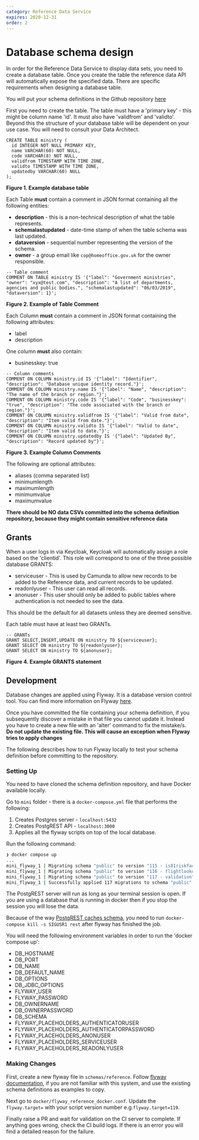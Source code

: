 ```yaml
---
category: Reference Data Service
expires: 2020-12-31
order: 2
---
```


# Database schema design

In order for the Reference Data Service to display data sets, you need to create a database table. Once you create the table the reference data API will automatically expose the specified data. There are specific requirements when designing a database table.

You will put your schema definitions in the Github repository [here](https://github.com/UKHomeOffice/RefData)


First you need to create the table. The table must have a 'primary key' - this might be column name 'id'. It must also have 'validfrom' and 'validto'. Beyond this the structure of your database table will be dependent on your use case. You will need to consult your Data Architect.

```
CREATE TABLE ministry (
  id INTEGER NOT NULL PRIMARY KEY,
  name VARCHAR(60) NOT NULL,
  code VARCHAR(8) NOT NULL,
  validfrom TIMESTAMP WITH TIME ZONE,
  validto TIMESTAMP WITH TIME ZONE,
  updatedby VARCHAR(60) NULL
);
```
**Figure 1. Example database table**


Each Table **must** contain a comment in JSON format containing all the following entities:

* **description** - this is a non-technical description of what the table represents.
* **schemalastupdated** - date-time stamp of when the table schema was last updated.
* **dataversion** - sequential number representing the version of the schema.
* **owner** - a group email like `cop@homeoffice.gov.uk` for the owner responsible.


```
-- Table comment
COMMENT ON TABLE ministry IS '{"label": "Government ministries", "owner": "xyx@test.com", "description": "A list of departments, agencies and public bodies.", "schemalastupdated": "06/03/2019", "dataversion": 1}';
```
**Figure 2. Example of Table Comment**

Each Column **must** contain a comment in JSON format containing the following attributes:

* label
* description

One column **must** also contain:

* businesskey: true

```
-- Column comments
COMMENT ON COLUMN ministry.id IS '{"label": "Identifier", "description": "Database unique identity record."}';
COMMENT ON COLUMN ministry.name IS '{"label": "Name", "description": "The name of the branch or region."}';
COMMENT ON COLUMN ministry.code IS '{"label": "Code", "businesskey": "true", "description": "The code associated with the branch or region."}';
COMMENT ON COLUMN ministry.validfrom IS '{"label": "Valid from date", "description": "Item valid from date."}';
COMMENT ON COLUMN ministry.validto IS '{"label": "Valid to date", "description": "Item valid to date."}';
COMMENT ON COLUMN ministry.updatedby IS '{"label": "Updated By", "description": "Record updated by"}';
```
**Figure 3. Example Column Comments**

The following are optional attributes:

* aliases (comma separated list)
* minimumlength
* maximumlength
* minimumvalue
* maximumvalue




**There should be NO data CSVs committed into the schema definition repository, because they might contain sensitive reference data**

## Grants
When a user logs in via Keycloak, Keycloak will automatically assign a role based on the 'clientid'. This role will correspond to one of the three possible database GRANTS:

* serviceuser - This is used by Camunda to allow new records to be added to the Reference data, and current records to be updated.
* readonlyuser - This user can read all records.
* anonuser - This user should only be added to public tables where authentication is not needed to see the data.

This should be the default for all datasets unless they are deemed sensitive.

Each table must have at least two GRANTs.

```
-- GRANTs
GRANT SELECT,INSERT,UPDATE ON ministry TO ${serviceuser};
GRANT SELECT ON ministry TO ${readonlyuser};
GRANT SELECT ON ministry TO ${anonuser};
```
**Figure 4. Example GRANTS statement**

## Development

Database changes are applied using Flyway. It is a database version control tool. You can find more information on Flyway [here](https://flywaydb.org/documentation/).

Once you have committed the file containing your schema definition, if you subsequently discover a mistake in that file you cannot update it. Instead you have to create a new file with an 'alter' command to fix the mistake/s. **Do not update the existing file. This will cause an exception when Flyway tries to apply changes**  

The following describes how to run Flyway locally to test your schema definition before committing to the repository.


### Setting Up

You need to have cloned the schema definition repository, and have Docker available locally.

Go to `mini` folder - there is a `docker-compose.yml` file that performs the following:
1. Creates Postgres server - `localhost:5432`
2. Creates PostgREST API - `localhost:3000`
3. Applies all the flyway scripts on top of the local database.

Run the following command:

```bash
❯ docker compose up
...
mini_flyway_1 | Migrating schema "public" to version "115 - is81riskfactors"
mini_flyway_1 | Migrating schema "public" to version "116 - flightlookup"
mini_flyway_1 | Migrating schema "public" to version "117 - validation"
mini_flyway_1 | Successfully applied 117 migrations to schema "public" (execution time 00:04.489s)

```
The PostgREST server will run as long as your terminal session is open. If you are using a database that is running in docker then if you stop the session you will lose the data.

Because of the way [PostgREST caches schema](https://postgrest.org/en/v7.0.0/admin.html#schema-reloading), you need to run `docker-compose kill -s SIGUSR1 rest` after flyway has finished the job.


You will need the following environment variables in order to run the 'docker compose up':

* DB_HOSTNAME
* DB_PORT
* DB_NAME
* DB_DEFAULT_NAME
* DB_OPTIONS
* DB_JDBC_OPTIONS
* FLYWAY_USER
* FLYWAY_PASSWORD
* DB_OWNERNAME
* DB_OWNERPASSWORD
* DB_SCHEMA
* FLYWAY_PLACEHOLDERS_AUTHENTICATORUSER
* FLYWAY_PLACEHOLDERS_AUTHENTICATORPASSWORD
* FLYWAY_PLACEHOLDERS_ANONUSER
* FLYWAY_PLACEHOLDERS_SERVICEUSER
* FLYWAY_PLACEHOLDERS_READONLYUSER


### Making Changes

First, create a new flyway file in `schemas/reference`. Follow [flyway documentation](https://flywaydb.org/documentation/), if you are not familiar with this system, and use the existing schema definitions as examples to copy.  

Next go to `docker/flyway_reference_docker.conf`. Update the `flyway.target=` with your script version number e.g.`flyway.target=119`.

Finally raise a PR and wait for validation on the CI server to complete. If anything goes wrong, check the CI build logs. If there is an error you will find a detailed reason for the failure.
